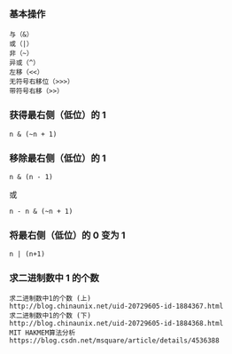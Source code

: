 ### 基本操作

```
与（&）
或（|）
非（~）
异或（^）
左移（<<）
无符号右移位（>>>）
带符号右移（>>）
```

### 获得最右侧（低位）的 1

```
n & (~n + 1)
```

### 移除最右侧（低位）的 1

```
n & (n - 1)
```

或

```
n - n & (~n + 1)
```

### 将最右侧（低位）的 0 变为 1

```
n | (n+1)
```

### 求二进制数中 1 的个数

```
求二进制数中1的个数 (上)
http://blog.chinaunix.net/uid-20729605-id-1884367.html
求二进制数中1的个数 (下)
http://blog.chinaunix.net/uid-20729605-id-1884368.html
MIT HAKMEM算法分析
https://blog.csdn.net/msquare/article/details/4536388
```
